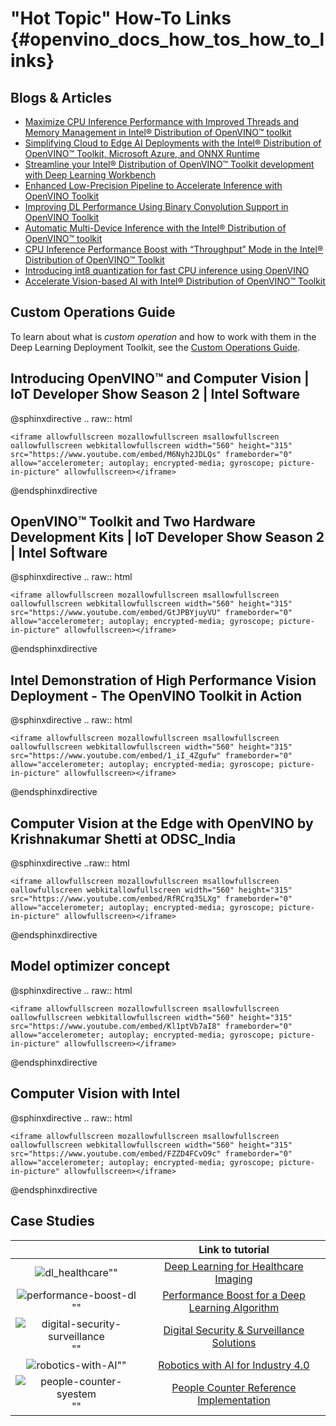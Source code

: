 # "Hot Topic" How-To Links {#openvino_docs_how_tos_how_to_links}

## Blogs & Articles

* [Maximize CPU Inference Performance with Improved Threads and Memory Management in Intel® Distribution of OpenVINO™ toolkit](https://www.edge-ai-vision.com/2020/03/maximize-cpu-inference-performance-with-improved-threads-and-memory-management-in-intel-distribution-of-openvino-toolkit/)
* [Simplifying Cloud to Edge AI Deployments with the Intel® Distribution of OpenVINO™ Toolkit, Microsoft Azure, and ONNX Runtime](https://www.intel.ai/microsoft-azure-openvino-toolkit/#gs.11oa13)
* [Streamline your Intel® Distribution of OpenVINO™ Toolkit development with Deep Learning Workbench](https://www.intel.ai/openvino-dlworkbench/#gs.wwj3bq)
* [Enhanced Low-Precision Pipeline to Accelerate Inference with OpenVINO Toolkit](https://www.intel.ai/open-vino-low-precision-pipeline/)
* [Improving DL Performance Using Binary Convolution Support in OpenVINO Toolkit](https://www.intel.ai/binary-convolution-openvino)
* [Automatic Multi-Device Inference with the Intel® Distribution of OpenVINO™ toolkit](https://www.intel.ai/automatic-multi-device-inference-with-intel-distribution-of-openvino-toolkit/)
* [CPU Inference Performance Boost with “Throughput” Mode in the Intel® Distribution of OpenVINO™ Toolkit](https://www.intel.ai/cpu-inference-performance-boost-openvino/)
* [Introducing int8 quantization for fast CPU inference using OpenVINO](https://www.intel.ai/introducing-int8-quantization-for-fast-cpu-inference-using-openvino/)
* [Accelerate Vision-based AI with Intel® Distribution of OpenVINO™ Toolkit](https://www.intel.ai/accelerate-vision-based-ai-with-intel-distribution-of-openvino-toolkit/)

## Custom Operations Guide
To learn about what is *custom operation* and how to work with them in the Deep Learning Deployment Toolkit, see the [Custom Operations Guide](../HOWTO/Custom_Layers_Guide.md).
 
## Introducing OpenVINO™ and Computer Vision | IoT Developer Show Season 2 | Intel Software

@sphinxdirective
.. raw:: html

    <iframe allowfullscreen mozallowfullscreen msallowfullscreen oallowfullscreen webkitallowfullscreen width="560" height="315" src="https://www.youtube.com/embed/M6Nyh2JDLQs" frameborder="0" allow="accelerometer; autoplay; encrypted-media; gyroscope; picture-in-picture" allowfullscreen></iframe>

@endsphinxdirective

## OpenVINO™ Toolkit and Two Hardware Development Kits | IoT Developer Show Season 2 | Intel Software

@sphinxdirective
.. raw:: html

    <iframe allowfullscreen mozallowfullscreen msallowfullscreen oallowfullscreen webkitallowfullscreen width="560" height="315" src="https://www.youtube.com/embed/GtJPBYjuyVU" frameborder="0" allow="accelerometer; autoplay; encrypted-media; gyroscope; picture-in-picture" allowfullscreen></iframe>

@endsphinxdirective

## Intel Demonstration of High Performance Vision Deployment - The OpenVINO Toolkit in Action

@sphinxdirective
.. raw:: html

    <iframe allowfullscreen mozallowfullscreen msallowfullscreen oallowfullscreen webkitallowfullscreen width="560" height="315" src="https://www.youtube.com/embed/1_iI_4Zgufw" frameborder="0" allow="accelerometer; autoplay; encrypted-media; gyroscope; picture-in-picture" allowfullscreen></iframe>

@endsphinxdirective

## Computer Vision at the Edge with OpenVINO by Krishnakumar Shetti at ODSC_India

@sphinxdirective
..raw:: html

    <iframe allowfullscreen mozallowfullscreen msallowfullscreen oallowfullscreen webkitallowfullscreen width="560" height="315" src="https://www.youtube.com/embed/RfRCrq35LXg" frameborder="0" allow="accelerometer; autoplay; encrypted-media; gyroscope; picture-in-picture" allowfullscreen></iframe>

@endsphinxdirective

## Model optimizer concept

@sphinxdirective
.. raw:: html

    <iframe allowfullscreen mozallowfullscreen msallowfullscreen oallowfullscreen webkitallowfullscreen width="560" height="315" src="https://www.youtube.com/embed/Kl1ptVb7aI8" frameborder="0" allow="accelerometer; autoplay; encrypted-media; gyroscope; picture-in-picture" allowfullscreen></iframe>

@endsphinxdirective

## Computer Vision with Intel

@sphinxdirective
.. raw:: html

    <iframe allowfullscreen mozallowfullscreen msallowfullscreen oallowfullscreen webkitallowfullscreen width="560" height="315" src="https://www.youtube.com/embed/FZZD4FCvO9c" frameborder="0" allow="accelerometer; autoplay; encrypted-media; gyroscope; picture-in-picture" allowfullscreen></iframe>

@endsphinxdirective

## Case Studies

|| Link to tutorial |
|:---:|:---:|
|![dl_healthcare]"" | [Deep Learning for Healthcare Imaging](https://ai.intel.com/wp-content/uploads/sites/53/2018/03/IntelSWDevTools_OptimizeDLforHealthcare.pdf) |
|![performance-boost-dl]"" | [Performance Boost for a Deep Learning Algorithm](https://software.intel.com/en-us/download/geovision-case-study) |
|![digital-security-surveillance]"" | [Digital Security & Surveillance Solutions](https://software.intel.com/en-us/download/agent-vi-case-study) |
|![robotics-with-AI]"" | [Robotics with AI for Industry 4.0](https://software.intel.com/en-us/download/intel-vision-accelerator-design-products-intel-nexcom-solution-brief) |
|![people-counter-syestem]"" | [People Counter Reference Implementation](https://software.intel.com/en-us/articles/iot-reference-implementation-people-counter) |

[dl_healthcare]: ../img/DL-for-Healthcare-Imaging.jpg
[performance-boost-dl]: ../img/performance-boost-DL-algorithm.jpg
[digital-security-surveillance]: ../img/digital-security-surveillance.jpg
[robotics-with-AI]: ../img/robotics-with-AI.jpg
[people-counter-syestem]: ../img/people-counter-syestem.jpg
